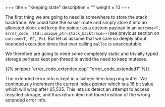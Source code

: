 +++
title = "Keeping state"
description = ""
weight = 10
+++

The first thing we are going to need is somewhere to store the stack backtrace.
We could take the easier route and simply store it into an allocated block and
keep the pointer as a custom payload in an `outcome<T, error_code, std::unique_ptr<stack_backtrace>>`
(see previous section on `outcome<T, EC, P>`). But let us assume that we care so deeply about bounded execution times
that ever calling `malloc` is unacceptable.

We therefore are going to need some completely static and trivially typed storage
perhaps kept per-thread to avoid the need to keep mutexes.

{{% snippet "error_code_extended.cpp" "error_code_extended1" %}}

The extended error info is kept in a sixteen item long ring buffer. We continuously
increment the current index pointer which is a 16 bit value which will wrap after
65,535. This lets us detect an attempt to access recycled storage, and thus return
item not found instead of the wrong extended error info.
